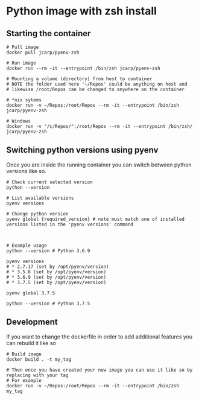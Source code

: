 # Python image with zsh install


## Starting the container
```
# Pull image
docker pull jcarp/pyenv-zsh

# Run image
docker run --rm -it --entrypoint /bin/zsh jcarp/pyenv-zsh

# Mounting a volume (directory) from host to container
# NOTE the folder used here '~/Repos' could be anything on host and
# likewise /root/Repos can be changed to anywhere on the container

# *nix sytems
docker run -v ~/Repos:/root/Repos --rm -it --entrypoint /bin/zsh jcarp/pyenv-zsh

# Windows
docker run -v "/c/Repos/":/root/Repos --rm -it --entrypoint /bin/zsh/ jcarp/pyenv-zsh

```

## Switching python versions using pyenv

Once you are inside the running container you can switch between python versions like so.

```
# Check current selected version
python --version

# List available versions
pyenv versions

# Change python version
pyenv global {required_version} # note must match one of installed versions listed in the 'pyenv versions' command



# Example usage
python --version # Python 3.6.9

pyenv versions
# * 2.7.17 (set by /opt/pyenv/version)
# * 3.5.8 (set by /opt/pyenv/version)
# * 3.6.9 (set by /opt/pyenv/version)
# * 3.7.5 (set by /opt/pyenv/version)

pyenv global 3.7.5

python --version # Python 3.7.5

```

## Development
If you want to change the dockerfile in order to add additional features you can rebuild it like so
```
# Build image
docker build . -t my_tag

# Then once you have created your new image you can use it like so by replacing with your tag
# For example
docker run -v ~/Repos:/root/Repos --rm -it --entrypoint /bin/zsh my_tag

```
